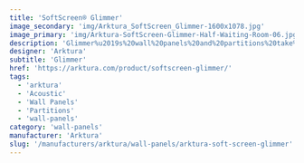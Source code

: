 ```yaml
---
title: 'SoftScreen® Glimmer'
image_secondary: 'img/Arktura_SoftScreen_Glimmer-1600x1078.jpg'
image_primary: 'img/Arktura-SoftScreen-Glimmer-Half-Waiting-Room-06.jpg'
description: 'Glimmer%u2019s%20wall%20panels%20and%20partitions%20take%20the%20standard%20grid%20and%20easily%20transform%20it%20into%20a%20unique%20pattern%20that%20achieves%20incredible%20movement%20across%20any%20space%20thanks%20to%20their%20fluctuating%20perforations.%20They%20can%20also%20stop%20sound%20movement%2C%20thanks%20to%20their%20Soft%20Sound%20material.%20These%20panels%20can%20be%20either%20fixed%20into%20place%20cable%20hung%2C%20wall%20mounted%2C%20or%20set%20on%20a%20track%20to%20serve%20as%20operable%20dividers.%20Glimmer%20is%20available%20in%20full%20and%20half%20pattern%20panels%20to%20provide%20flexibility%20in%20acoustic%20performance%20and%20peace%20of%20mind.%20%A0'
designer: 'Arktura'
subtitle: 'Glimmer'
href: 'https://arktura.com/product/softscreen-glimmer/'
tags:
  - 'arktura'
  - 'Acoustic'
  - 'Wall Panels'
  - 'Partitions'
  - 'wall-panels'
category: 'wall-panels'
manufacturer: 'Arktura'
slug: '/manufacturers/arktura/wall-panels/arktura-soft-screen-glimmer'
---
```

